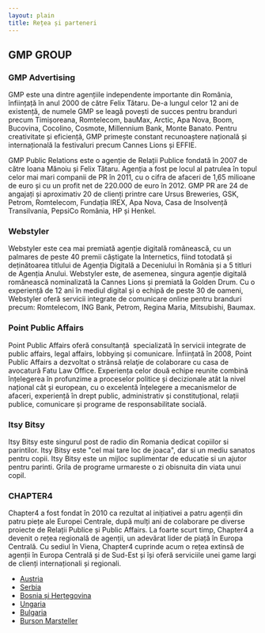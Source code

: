 ```yaml
---
layout: plain
title: Rețea și parteneri
---
```


## GMP GROUP


### GMP Advertising

GMP este una dintre agențiile independente importante din România,
înființață în anul 2000 de către Felix Tătaru. De-a lungul celor 12 ani
de existență, de numele GMP se leagă povești de succes pentru branduri
precum Timișoreana, Romtelecom, bauMax, Arctic, Apa Nova, Boom,
Bucovina, Cocolino, Cosmote, Millennium Bank, Monte Banato. Pentru
creativitate și eficiență, GMP primește constant recunoaștere națională
și internațională la festivaluri precum Cannes Lions și EFFIE.

GMP Public Relations este o agenție de Relații Publice fondată în 2007
de către Ioana Mănoiu  și Felix Tătaru. Agenția a fost pe locul al
patrulea în topul celor mai mari companii de PR în 2011, cu o cifra de
afaceri de 1,65 milioane de euro și cu un profit net de 220.000 de euro
în 2012. GMP PR are 24 de angajați și aproximativ 20 de clienți printre
care Ursus Breweries, GSK, Petrom, Romtelecom, Fundația IREX, Apa Nova,
Casa de Insolvență Transilvania, PepsiCo România, HP și Henkel.


### Webstyler

Webstyler este cea mai premiată agenție digitală românească, cu un
palmares de peste 40 premii câștigate la Internetics, fiind totodată și
deținătoarea titlului de Agenția Digitală a Deceniului în România și a 5
titluri de Agenția Anului. Webstyler este, de asemenea, singura agenție
digitală românească nominalizată la Cannes Lions și premiată la Golden
Drum. Cu o experiență de 12 ani în mediul digital și o echipă de peste
30 de oameni, Webstyler oferă servicii integrate de comunicare online
pentru branduri precum: Romtelecom, ING Bank, Petrom, Regina Maria,
Mitsubishi, Baumax.


### Point Public Affairs

Point Public Affairs oferă consultanță  specializată în servicii
integrate de public affairs, legal affairs, lobbying și comunicare.
Înființată în 2008, Point Public Affairs a dezvoltat o strânsă relaţie
de colaborare cu casa de avocatură Fatu Law Office. Experiența celor
două echipe reunite combină înțelegerea în profunzime a proceselor
politice și decizionale atât la nivel național cât și european, cu o
excelentă înțelegere a mecanismelor de afaceri, experiență în drept
public, administrativ și constituțional, relații publice, comunicare și
programe de responsabilitate socială.


### Itsy Bitsy

Itsy Bitsy este singurul post de radio din Romania dedicat copiilor si
parintilor. Itsy Bitsy este "cel mai tare loc de joaca", dar si un mediu
sanatos pentru copii. Itsy Bitsy este un mijloc suplimentar de educatie
si un ajutor pentru parinti.  Grila de programe urmareste o zi obisnuita
din viata unui copil.

### CHAPTER4

Chapter4 a fost fondat în 2010 ca rezultat al inițiativei a patru
agenții din patru piețe ale Europei Centrale, după mulți ani de
colaborare pe diverse proiecte de Relații Publice și Public Affairs. La
foarte scurt timp, Chapter4 a devenit o rețea regională de agenții, un
adevărat lider de piață în Europa Centrală. Cu sediul în Viena, Chapter4
cuprinde acum o rețea extinsă de agenții în Europa Centrală și de
Sud-Est și își oferă serviciile unei game largi de clienți
internaționali și regionali.

* [Austria](http://www.chapter4.at)
* [Serbia](http://www.chapter4.rs)
* [Bosnia și Herțegovina](http://www.chapter4.ba)
* [Ungaria](http://www.chapter4.hu)
* [Bulgaria](http://www.chapter4.bg)
* [Burson Marsteller](http://www.bm.com)
